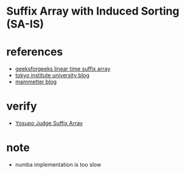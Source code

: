 # Suffix Array with Induced Sorting (SA-IS)



# references
- [geeksforgeeks linear time suffix array](https://www.geeksforgeeks.org/suffix-tree-application-4-build-linear-time-suffix-array/)
- [tokyo institute university blog](https://trap.jp/post/953/)
- [mammetter blog](https://mametter.hatenablog.com/entry/20180130/p1)



# verify
- [Yosupo Judge Suffix Array](https://judge.yosupo.jp/problem/suffixarray)



# note
- numba implementation is too slow